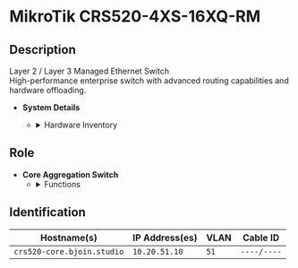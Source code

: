 # MikroTik CRS520-4XS-16XQ-RM

## Description
Layer 2 / Layer 3 Managed Ethernet Switch  
High-performance enterprise switch with advanced routing capabilities and hardware offloading.

- **System Details**
    - <details>
        <summary>Hardware Inventory</summary>

        <details>
        <summary>Ports</summary>

            - 16x 100Gb QSFP28  
            - 4x 25Gb SFP28  
            - 2x 1Gb RJ45 Ethernet  
            - 1x RJ45 Console

        </details>

        <details>
        <summary>CPU</summary>

            - Quad-core ARM AL52400 @ 2GHz

        </details>

        <details>
        <summary>RAM</summary>

            - 4GB DDR4

        </details>

        <details>
        <summary>Storage</summary>

            - 128MB NAND

        </details>

        <details>
        <summary>Power</summary>

            - Dual hot-swappable AC inputs  
            - Max consumption: 183W  
            - 4x hot-swappable fans

        </details>

        <details>
        <summary>Operating System</summary>

            - RouterOS v7 (License Level 5)

        </details>

        <details>
        <summary>Manual</summary>

            - [CRS520-4XS-16XQ-RM Manual](https://help.mikrotik.com/docs/display/UM/CRS520-4XS-16XQ-RM)

        </details>

    </details>

## Role
- **Core Aggregation Switch**
    - <details>
        <summary>Functions</summary>

        - Aggregates high-speed uplinks from hypervisors and storage  
        - Handles Layer 3 routing with hardware offload  
        - Supports OSPF/BGP, ACLs, Jumbo frames, and VPNs

        </details>
    </details>

## Identification

|  Hostname(s)                      |  IP Address(es)   |  VLAN  |  Cable ID   |
| -------------------------------- | ----------------- | ------ | ----------- |
| `crs520-core.bjoin.studio`       |   `10.20.51.10`   |  `51`  | `----/----` |
